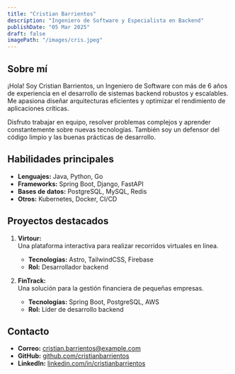 ```yaml
---  
title: "Cristian Barrientos"  
description: "Ingeniero de Software y Especialista en Backend"  
publishDate: "05 Mar 2025"  
draft: false  
imagePath: "/images/cris.jpeg"  
---
```


## Sobre mí

¡Hola! Soy Cristian Barrientos, un Ingeniero de Software con más de 6 años de experiencia en el desarrollo de sistemas backend robustos y escalables. Me apasiona diseñar arquitecturas eficientes y optimizar el rendimiento de aplicaciones críticas.

Disfruto trabajar en equipo, resolver problemas complejos y aprender constantemente sobre nuevas tecnologías. También soy un defensor del código limpio y las buenas prácticas de desarrollo.

## Habilidades principales

- **Lenguajes:** Java, Python, Go  
- **Frameworks:** Spring Boot, Django, FastAPI  
- **Bases de datos:** PostgreSQL, MySQL, Redis  
- **Otros:** Kubernetes, Docker, CI/CD  

## Proyectos destacados

1. **Virtour:**  
   Una plataforma interactiva para realizar recorridos virtuales en línea.  
   - **Tecnologías:** Astro, TailwindCSS, Firebase  
   - **Rol:** Desarrollador backend  

2. **FinTrack:**  
   Una solución para la gestión financiera de pequeñas empresas.  
   - **Tecnologías:** Spring Boot, PostgreSQL, AWS  
   - **Rol:** Líder de desarrollo backend  

## Contacto

- **Correo:** cristian.barrientos@example.com  
- **GitHub:** [github.com/cristianbarrientos](https://github.com/cristianbarrientos)  
- **LinkedIn:** [linkedin.com/in/cristianbarrientos](https://linkedin.com/in/cristianbarrientos)